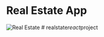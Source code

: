 # Real Estate App

![Real Estate](https://i.ibb.co/jTW4bFC/image.png)
#   r e a l s t a t e _ r e a c t _ p r o j e c t  
 